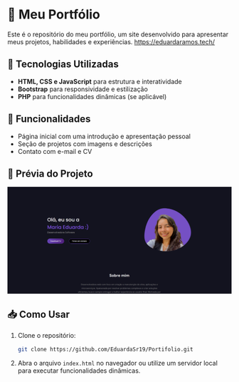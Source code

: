 # 🎨 Meu Portfólio

Este é o repositório do meu portfólio, um site desenvolvido para apresentar meus projetos, habilidades e experiências. https://eduardaramos.tech/

## 🚀 Tecnologias Utilizadas
- **HTML, CSS e JavaScript** para estrutura e interatividade
- **Bootstrap** para responsividade e estilização
- **PHP** para funcionalidades dinâmicas (se aplicável)

## 🎯 Funcionalidades
- Página inicial com uma introdução e apresentação pessoal
- Seção de projetos com imagens e descrições
- Contato com e-mail e CV

## 📸 Prévia do Projeto
![Portfólio](https://github.com/EduardaSr19/Portifolio/blob/main/assets/portifolio-img.png)

## 📥 Como Usar
1. Clone o repositório:
   ```bash
   git clone https://github.com/EduardaSr19/Portifolio.git
   ```
2. Abra o arquivo `index.html` no navegador ou utilize um servidor local para executar funcionalidades dinâmicas.
